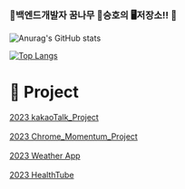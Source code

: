 ### 👋백엔드개발자 꿈나무 🐨승호의 🖥️저장소!! 👋

<!--
**chltmdgh522/chltmdgh522** is a ✨ _special_ ✨ repository because its `README.md` (this file) appears on your GitHub profile.

Here are some ideas to get you started:

- 🔭 I’m currently working on ...
- 🌱 I’m currently learning ...
- 👯 I’m looking to collaborate on ...
- 🤔 I’m looking for help with ...
- 💬 Ask me about ...
- 📫 How to reach me: ...
- 😄 Pronouns: ...
- ⚡ Fun fact: ...
-->


![Anurag's GitHub stats](https://github-readme-stats.vercel.app/api?username=chltmdgh522&show_icons=true&theme=radical)

[![Top Langs](https://github-readme-stats.vercel.app/api/top-langs/?username=chltmdgh522&langs_count=10&layout=compact&theme=dark)](https://github.com/chltmdgh522/chltmdgh522)


<h1>👯 Project</h1>
<div>
<a href=https://github.com/chltmdgh522/KaKaoTalk_Project>2023 kakaoTalk_Project</a></div>
<br>
<div><a href=https://github.com/chltmdgh522/Chrome_Momentum_Project>2023 Chrome_Momentum_Project</a></div>
<br>
<div><a href=https://github.com/chltmdgh522/WeatherApp>2023 Weather App</a></div>
<br>
<div><a href=https://github.com/chltmdgh522/HealthTube>2023 HealthTube</a></div>
